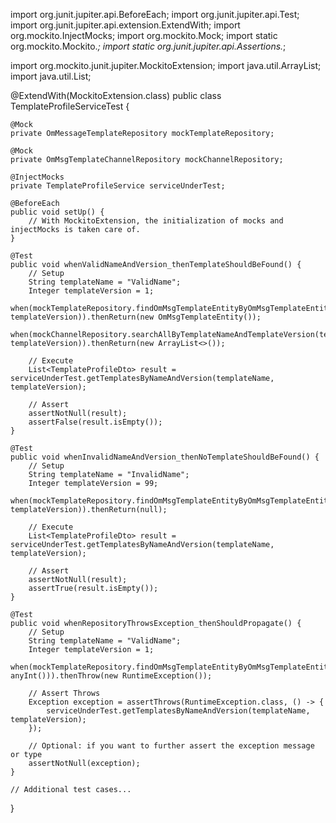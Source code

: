 import org.junit.jupiter.api.BeforeEach;
import org.junit.jupiter.api.Test;
import org.junit.jupiter.api.extension.ExtendWith;
import org.mockito.InjectMocks;
import org.mockito.Mock;
import static org.mockito.Mockito.*;
import static org.junit.jupiter.api.Assertions.*;

import org.mockito.junit.jupiter.MockitoExtension;
import java.util.ArrayList;
import java.util.List;

@ExtendWith(MockitoExtension.class)
public class TemplateProfileServiceTest {

    @Mock
    private OmMessageTemplateRepository mockTemplateRepository;

    @Mock
    private OmMsgTemplateChannelRepository mockChannelRepository;

    @InjectMocks
    private TemplateProfileService serviceUnderTest;

    @BeforeEach
    public void setUp() {
        // With MockitoExtension, the initialization of mocks and injectMocks is taken care of.
    }

    @Test
    public void whenValidNameAndVersion_thenTemplateShouldBeFound() {
        // Setup
        String templateName = "ValidName";
        Integer templateVersion = 1;
        when(mockTemplateRepository.findOmMsgTemplateEntityByOmMsgTemplateEntityPK_TemplateNameAndOmMsgTemplateEntityPK_TemplateVersion(templateName, templateVersion)).thenReturn(new OmMsgTemplateEntity());
        when(mockChannelRepository.searchAllByTemplateNameAndTemplateVersion(templateName, templateVersion)).thenReturn(new ArrayList<>());

        // Execute
        List<TemplateProfileDto> result = serviceUnderTest.getTemplatesByNameAndVersion(templateName, templateVersion);

        // Assert
        assertNotNull(result);
        assertFalse(result.isEmpty());
    }

    @Test
    public void whenInvalidNameAndVersion_thenNoTemplateShouldBeFound() {
        // Setup
        String templateName = "InvalidName";
        Integer templateVersion = 99;
        when(mockTemplateRepository.findOmMsgTemplateEntityByOmMsgTemplateEntityPK_TemplateNameAndOmMsgTemplateEntityPK_TemplateVersion(templateName, templateVersion)).thenReturn(null);

        // Execute
        List<TemplateProfileDto> result = serviceUnderTest.getTemplatesByNameAndVersion(templateName, templateVersion);

        // Assert
        assertNotNull(result);
        assertTrue(result.isEmpty());
    }

    @Test
    public void whenRepositoryThrowsException_thenShouldPropagate() {
        // Setup
        String templateName = "ValidName";
        Integer templateVersion = 1;
        when(mockTemplateRepository.findOmMsgTemplateEntityByOmMsgTemplateEntityPK_TemplateNameAndOmMsgTemplateEntityPK_TemplateVersion(anyString(), anyInt())).thenThrow(new RuntimeException());

        // Assert Throws
        Exception exception = assertThrows(RuntimeException.class, () -> {
            serviceUnderTest.getTemplatesByNameAndVersion(templateName, templateVersion);
        });

        // Optional: if you want to further assert the exception message or type
        assertNotNull(exception);
    }

    // Additional test cases...
}